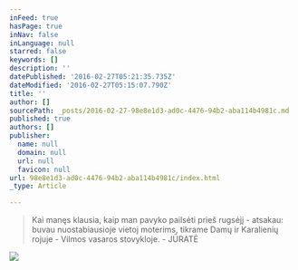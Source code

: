 ```yaml
---
inFeed: true
hasPage: true
inNav: false
inLanguage: null
starred: false
keywords: []
description: ''
datePublished: '2016-02-27T05:21:35.735Z'
dateModified: '2016-02-27T05:15:07.790Z'
title: ''
author: []
sourcePath: _posts/2016-02-27-98e8e1d3-ad0c-4476-94b2-aba114b4981c.md
published: true
authors: []
publisher:
  name: null
  domain: null
  url: null
  favicon: null
url: 98e8e1d3-ad0c-4476-94b2-aba114b4981c/index.html
_type: Article

---
```

> Kai manęs klausia, kaip man pavyko pailsėti prieš rugsėjį - atsakau: buvau nuostabiausioje vietoj moterims, tikrame Damų ir Karalienių rojuje - Vilmos vasaros stovykloje. - JŪRATĖ
> 

![](https://the-grid-user-content.s3-us-west-2.amazonaws.com/4cba36f9-72b6-4ee6-8170-8535094c51e8.jpg)